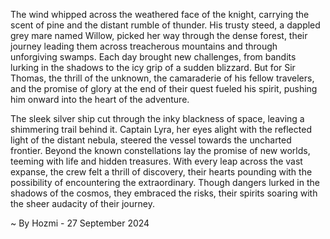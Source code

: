
The wind whipped across the weathered face of the knight, carrying the scent of pine and the distant rumble of thunder. His trusty steed, a dappled grey mare named Willow, picked her way through the dense forest, their journey leading them across treacherous mountains and through unforgiving swamps. Each day brought new challenges, from bandits lurking in the shadows to the icy grip of a sudden blizzard. But for Sir Thomas, the thrill of the unknown, the camaraderie of his fellow travelers, and the promise of glory at the end of their quest fueled his spirit, pushing him onward into the heart of the adventure.

The sleek silver ship cut through the inky blackness of space, leaving a shimmering trail behind it. Captain Lyra, her eyes alight with the reflected light of the distant nebula, steered the vessel towards the uncharted frontier. Beyond the known constellations lay the promise of new worlds, teeming with life and hidden treasures. With every leap across the vast expanse, the crew felt a thrill of discovery, their hearts pounding with the possibility of encountering the extraordinary. Though dangers lurked in the shadows of the cosmos, they embraced the risks, their spirits soaring with the sheer audacity of their journey. 

~ By Hozmi - 27 September 2024
